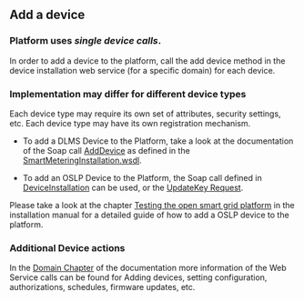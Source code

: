 ## Add a device

### Platform uses _single device calls_.
In order to add a device to the platform, call the add device method in the device installation web service (for a specific domain) for each device.

### Implementation may differ for different device types
Each device type may require its own set of attributes, security settings, etc.
Each device type may have its own registration mechanism.

- To add a DLMS Device to the Platform, take a look at the documentation of the Soap call [AddDevice](../Domains/Smartmetering/smartmeteringwebservices/AddDevice.md) as defined in the [SmartMeteringInstallation.wsdl](https://github.com/OSGP/Shared/blob/development/osgp-ws-smartmetering/src/main/resources/SmartMeteringInstallation.wsdl).

- To add an OSLP Device to the Platform, the Soap call defined in [DeviceInstallation](https://github.com/OSGP/Shared/blob/development/osgp-ws-core/src/main/resources/DeviceInstallation.wsdl) can be used, or the [UpdateKey Request](https://github.com/OSGP/Shared/blob/development/osgp-ws-admin/src/main/resources/DeviceManagement.wsdl).

Please take a look at the chapter [Testing the open smart grid platform](./Installation/testOSGP.md) in the installation manual for a detailed guide of how to add a OSLP device to the platform.

### Additional Device actions
In the [Domain Chapter](../Domains/README.md) of the documentation more information of the Web Service calls can be found for Adding devices, setting configuration, authorizations, schedules, firmware updates, etc.